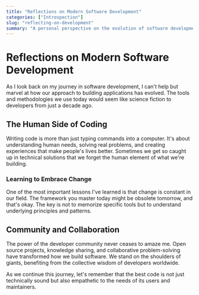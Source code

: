 ```yaml
---
title: "Reflections on Modern Software Development"
categories: ["Introspection"]
slug: "reflecting-on-development"
summary: "A personal perspective on the evolution of software development practices, exploring the human aspects of coding, adaptability in tech, and the power of community collaboration."
---
```


# Reflections on Modern Software Development

As I look back on my journey in software development, I can't help but marvel at how our approach to building applications has evolved. The tools and methodologies we use today would seem like science fiction to developers from just a decade ago.

## The Human Side of Coding

Writing code is more than just typing commands into a computer. It's about understanding human needs, solving real problems, and creating experiences that make people's lives better. Sometimes we get so caught up in technical solutions that we forget the human element of what we're building.

### Learning to Embrace Change

One of the most important lessons I've learned is that change is constant in our field. The framework you master today might be obsolete tomorrow, and that's okay. The key is not to memorize specific tools but to understand underlying principles and patterns.

## Community and Collaboration

The power of the developer community never ceases to amaze me. Open source projects, knowledge sharing, and collaborative problem-solving have transformed how we build software. We stand on the shoulders of giants, benefiting from the collective wisdom of developers worldwide.

As we continue this journey, let's remember that the best code is not just technically sound but also empathetic to the needs of its users and maintainers.